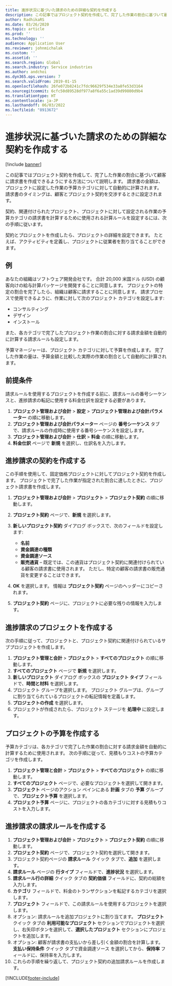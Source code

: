 ```yaml
---
title: 進捗状況に基づいた請求のための詳細な契約を作成する
description: この記事ではプロジェクト契約を作成して、完了した作業の割合に基づいて顧客に請求書を生成できるようにする方法について説明します。
author: RadhikaRS
ms.date: 03/26/2020
ms.topic: article
ms.prod: ''
ms.technology: ''
audience: Application User
ms.reviewer: johnmichalak
ms.custom: ''
ms.assetid: ''
ms.search.region: Global
ms.search.industry: Service industries
ms.author: andchoi
ms.dyn365.ops.version: 7
ms.search.validFrom: 2019-01-15
ms.openlocfilehash: 26fe072b8241c7fdc96629f534e33a8fe53d3164
ms.sourcegitcommit: 6cfc50d89528df977a8f6a55c1ad39d99800d9b4
ms.translationtype: HT
ms.contentlocale: ja-JP
ms.lasthandoff: 06/03/2022
ms.locfileid: "8913672"
---
```

# <a name="create-advanced-contracts-for-billing-based-on-progress"></a>進捗状況に基づいた請求のための詳細な契約を作成する
[!include [banner](../includes/banner.md)]

この記事ではプロジェクト契約を作成して、完了した作業の割合に基づいて顧客に請求書を作成できるようにする方法について説明します。 請求書の金額は、プロジェクトに設定した作業の予算カテゴリに対して自動的に計算されます。 請求書のタイミングは、顧客とプロジェクト契約を交渉するときに設定されます。

契約、関連付けられたプロジェクト、プロジェクトに対して設定される作業の予算カテゴリの請求書を計算するために使用される計算ルールを設定するには、次の手順に従います。

契約とプロジェクトを作成したら、プロジェクトの詳細を設定できます。 たとえば、アクティビティを定義し、プロジェクトに従業者を割り当てることができます。

## <a name="example"></a>例

あなたの組織はソフトウェア開発会社です。 合計 20,000 米国ドル (USD) の顧客向けの給与計算パッケージを開発することに同意します。 プロジェクトの特定の割合を完了したら、組織は顧客に請求することに同意します。 請求プロセスで使用できるように、作業に対して次のプロジェクト カテゴリを設定します:

- コンサルティング
- デザイン
- インストール

また、各カテゴリで完了したプロジェクト作業の割合に対する請求金額を自動的に計算する請求ルールも設定します。

予算マネージャーは、プロジェクト カテゴリに対して予算を作成します。 完了した作業の量は、予算金額と比較した実際の作業の割合として自動的に計算されます。

## <a name="prerequisites"></a>前提条件

請求ルールを使用するプロジェクトを作成する前に、請求ルールの番号シーケンスと、進捗請求の転記に使用する料金仕訳を設定する必要があります。

1. **プロジェクト管理および会計** \> **設定** \> **プロジェクト管理および会計パラメーター** の順に移動します。
2. **プロジェクト管理および会計パラメーター** ページの **番号シーケンス** タブで、請求ルールの作成時に使用する番号シーケンスを設定します。
3. **プロジェクト管理および会計** \> **仕訳** \> **料金** の順に移動します。
4. **料金仕訳** ページで **新規** を選択し、仕訳名を入力します。

## <a name="create-a-contract-for-progress-billings"></a>進捗請求の契約を作成する

この手順を使用して、固定価格プロジェクトに対してプロジェクト契約を作成します。 プロジェクトで完了した作業が指定された割合に達したときに、プロジェクト請求書を作成します。

1. **プロジェクト管理および会計** \> **プロジェクト** \> **プロジェクト契約** の順に移動します。
2. **プロジェクト契約** ページで、**新規** を選択します。
3. **新しいプロジェクト契約** ダイアログ ボックスで、次のフィールドを設定します:

    - **名前**
    - **資金調達の種類**
    - **資金調達ソース**
    - **販売通貨** – 既定では、この通貨はプロジェクト契約に関連付けられている顧客の請求書に使用されます。 ただし、特定の顧客の請求書の販売通貨を変更することはできます。

4. **OK** を選択します。 情報は **プロジェクト契約** ページのヘッダーにコピーされます。
5. **プロジェクト契約** ページに、プロジェクトに必要な残りの情報を入力します。

## <a name="create-a-project-for-progress-billings"></a>進捗請求のプロジェクトを作成する

次の手順に従って、プロジェクトと、プロジェクト契約に関連付けられているサブプロジェクトを作成します。

1. **プロジェクト管理と会計** \> **プロジェクト** \> **すべてのプロジェクト** の順に移動します。
2. **すべてのプロジェクト** ページで **新規** を選択します。
3. **新しいプロジェクト** ダイアログ ボックスの **プロジェクト タイプ** フィールドで、**時間と材料** を選択します。
4. プロジェクト グループを選択します。 プロジェクト グループは、グループに割り当てられているプロジェクトの転記情報を定義します。
5. **プロジェクトの作成** を選択します。
6. プロジェクトが作成されたら、プロジェクト ステージを **処理中** に設定します。

## <a name="create-a-budget-for-a-project"></a>プロジェクトの予算を作成する

予算カテゴリは、各カテゴリで完了した作業の割合に対する請求金額を自動的に計算するために使用されます。 次の手順に従って、見積もりコストの予算カテゴリを作成します。

1. **プロジェクト管理と会計** \> **プロジェクト** \> **すべてのプロジェクト** の順に移動します。
2. **すべてのプロジェクト** ページで、必要なプロジェクトを選択して開きます。
3. **プロジェクト** ページのアクション ペインにある **計画** タブの **予算** グループで、**プロジェクト予算** を選択します。
4. **プロジェクト予算** ページに、プロジェクトの各カテゴリに対する見積もりコストを入力します。

## <a name="create-billing-rules-for-progress-billings"></a>進捗請求の請求ルールを作成する

1. **プロジェクト管理および会計** \> **プロジェクト** \> **プロジェクト契約** の順に移動します。
2. **プロジェクト契約** ページで、プロジェクト契約を選択して開きます。
3. プロジェクト契約ページの **請求ルール** クイック タブで、**追加** を選択します。
4. **請求ルール** ページの **行タイプ** フィールドで、**進捗状況** を選択します。
5. **請求ルール行の詳細** クイック タブの **契約価値** フィールドに、契約の総額を入力します。
6. **カテゴリ** フィールドで、料金のトランザクションを転記するカテゴリを選択します。
7. **プロジェクト** フィールドで、この請求ルールを使用するプロジェクトを選択します。
8. オプション: 請求ルールを追加プロジェクトに割り当てます。 **プロジェクト** クイック タブの **利用可能なプロジェクト** セクションでプロジェクトを選択し、右矢印ボタンを選択して、**選択したプロジェクト** セクションにプロジェクトを追加します。
9. オプション: 顧客が請求書の支払いから差し引く金額の割合を計算します。 **支払い保持条件** クイック タブで資金調達ソース を選択してから、**保持率** フィールドに、保持率を入力します。
10. これらの手順を繰り返して、プロジェクト契約の追加請求ルールを作成します。


[!INCLUDE[footer-include](../includes/footer-banner.md)]